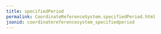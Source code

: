 ```yaml
---
title: specifiedPeriod
permalink: CoordinateReferenceSystem.specifiedPeriod.html
jsonid: coordinatereferencesystem_specifiedperiod
---
```

